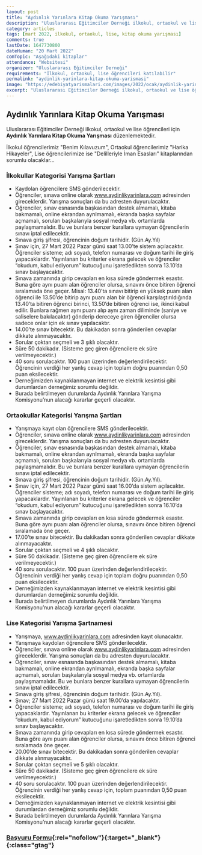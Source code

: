 ```yaml
---
layout: post
title: "Aydınlık Yarınlara Kitap Okuma Yarışması"
description: "Uluslararası Eğitimciler Derneği ilkokul, ortaokul ve lise öğrencileri için Aydınlık Yarınlara Kitap Okuma Yarışması düzenlemektedir."
category: articles
tags: [mart 2022, ilkokul, ortaokul, lise, kitap okuma yarışması]
comments: true
lastDate: 1647730800
dateHuman: "20 Mart 2022"
comTopic: "Aşağıdaki kitaplar"
attendance: "Websitesi"
organizer: "Uluslararası Eğitimciler Derneği"
requirements: "İlkokul, ortaokul, lise öğrencileri katılabilir"
permalink: "aydinlik-yarinlara-kitap-okuma-yarismasi"
image: "https://edebiyatyarismalari.com/images/2022/ocak/aydinlik-yarinlara-kitap-okuma-yarismasi.jpg"
excerpt: "Uluslararası Eğitimciler Derneği ilkokul, ortaokul ve lise öğrencileri için <strong>Aydınlık Yarınlara Kitap Okuma Yarışması</strong> düzenlemektedir."
---
```


## Aydınlık Yarınlara Kitap Okuma Yarışması
Uluslararası Eğitimciler Derneği ilkokul, ortaokul ve lise öğrencileri için **Aydınlık Yarınlara Kitap Okuma Yarışması** düzenlemektedir.  

İlkokul öğrencilerimiz "Benim Kılavuzum", Ortaokul öğrencilerimiz "Harika Hikayeler", Lise öğrencilerimize ise "Delilleriyle İman Esasları" kitaplarından sorumlu olacaklar...  

### İlkokullar Kategorisi Yarışma Şartları
- Kaydolan öğrencilere SMS gönderilecektir. 
- Öğrenciler, sınava online olarak www.aydinlikyarinlara.com adresinden gireceklerdir. Yarışma sonuçları da bu adresten duyurulacaktır.  
- Öğrenciler, sınav esnasında başkasından destek almamalı, kitaba bakmamalı, online ekrandan ayrılmamalı, ekranda başka sayfalar açmamalı, soruları başkalarıyla sosyal medya vb. ortamlarda paylaşmamalıdır. Bu ve bunlara benzer kurallara uymayan öğrencilerin sınavı iptal edilecektir.
- Sınava giriş şifresi, öğrencinin doğum tarihidir. (Gün.Ay.Yıl)
- Sınav için, 27 Mart 2022 Pazar günü saat 13.00’te sistem açılacaktır. Öğrenciler sisteme; adı soyadı, telefon numarası ve doğum tarihi ile giriş yapacaklardır. Yayınlanan bu kriterler ekrana gelecek ve öğrenciler “okudum, kabul ediyorum” kutucuğunu işaretledikten sonra 13.10’da sınav başlayacaktır.
- Sınava zamanında girip cevapları en kısa sürede göndermek esastır. Buna göre aynı puanı alan öğrenciler olursa, sınavını önce bitiren öğrenci sıralamada öne geçer. Misal: 13.40’ta sınavı bitirip en yüksek puanı alan öğrenci ile 13.50’de bitirip aynı puanı alan bir öğrenci karşılaştırıldığında 13.40’ta bitiren öğrenci birinci, 13.50’de bitiren öğrenci ise, ikinci kabul edilir. Bunlara rağmen aynı puanı alıp aynı zaman diliminde (saniye ve saliselere bakılacaktır) gönderip dereceye giren öğrenciler olursa sadece onlar için ek sınav yapılacaktır.
- 14.00’te sınav bitecektir. Bu dakikadan sonra gönderilen cevaplar dikkate alınmayacaktır.
- Sorular çoktan seçmeli ve 3 şıklı olacaktır. 
- Süre 50 dakikadır. (Sisteme geç giren öğrencilere ek süre verilmeyecektir.)
- 40 soru sorulacaktır. 100 puan üzerinden değerlendirilecektir. Öğrencinin verdiği her yanlış cevap için toplam doğru puanından 0,50 puan eksilecektir.
- Derneğimizden kaynaklanmayan internet ve elektrik kesintisi gibi durumlardan derneğimiz sorumlu değildir.
- Burada belirtilmeyen durumlarda Aydınlık Yarınlara Yarışma Komisyonu’nun alacağı kararlar geçerli olacaktır. 

### Ortaokullar Kategorisi Yarışma Şartları
- Yarışmaya kayıt olan öğrencilere SMS gönderilecektir. 
- Öğrenciler, sınava online olarak www.aydinlikyarinlara.com adresinden gireceklerdir. Yarışma sonuçları da bu adresten duyurulacaktır.  
- Öğrenciler, sınav esnasında başkasından destek almamalı, kitaba bakmamalı, online ekrandan ayrılmamalı, ekranda başka sayfalar açmamalı, soruları başkalarıyla sosyal medya vb. ortamlarda paylaşmamalıdır. Bu ve bunlara benzer kurallara uymayan öğrencilerin sınavı iptal edilecektir. 
- Sınava giriş şifresi, öğrencinin doğum tarihidir. (Gün.Ay.Yıl).
- Sınav için, 27 Mart 2022 Pazar günü saat 16.00’da sistem açılacaktır. Öğrenciler sisteme; adı soyadı, telefon numarası ve doğum tarihi ile giriş yapacaklardır. Yayınlanan bu kriterler ekrana gelecek ve öğrenciler “okudum, kabul ediyorum” kutucuğunu işaretledikten sonra 16.10’da sınav başlayacaktır.
- Sınava zamanında girip cevapları en kısa sürede göndermek esastır. Buna göre aynı puanı alan öğrenciler olursa, sınavını önce bitiren öğrenci sıralamada öne geçer. 
- 17.00’te sınav bitecektir. Bu dakikadan sonra gönderilen cevaplar dikkate alınmayacaktır. 
- Sorular çoktan seçmeli ve 4 şıklı olacaktır. 
- Süre 50 dakikadır. (Sisteme geç giren öğrencilere ek süre verilmeyecektir.)
- 40 soru sorulacaktır. 100 puan üzerinden değerlendirilecektir. Öğrencinin verdiği her yanlış cevap için toplam doğru puanından 0,50 puan eksilecektir.
- Derneğimizden kaynaklanmayan internet ve elektrik kesintisi gibi durumlardan derneğimiz sorumlu değildir.
- Burada belirtilmeyen durumlarda Aydınlık Yarınlara Yarışma Komisyonu’nun alacağı kararlar geçerli olacaktır.

### Lise Kategorisi Yarışma Şartnamesi 
- Yarışmaya, www.aydinlikyarinlara.com adresinden kayıt olunacaktır.
- Yarışmaya kaydolan öğrencilere SMS gönderilecektir.
- Öğrenciler, sınava online olarak www.aydinlikyarinlara.com adresinden gireceklerdir. Yarışma sonuçları da bu adresten duyurulacaktır.  
- Öğrenciler, sınav esnasında başkasından destek almamalı, kitaba bakmamalı, online ekrandan ayrılmamalı, ekranda başka sayfalar açmamalı, soruları başkalarıyla sosyal medya vb. ortamlarda paylaşmamalıdır. Bu ve bunlara benzer kurallara uymayan öğrencilerin sınavı iptal edilecektir.
- Sınava giriş şifresi, öğrencinin doğum tarihidir. (Gün.Ay.Yıl).
- Sınav; 27 Mart 2022 Pazar günü saat 19.00’da yapılacaktır.
- Öğrenciler sisteme; adı soyadı, telefon numarası ve doğum tarihi ile giriş yapacaklardır. Yayınlanan bu kriterler ekrana gelecek ve öğrenciler “okudum, kabul ediyorum” kutucuğunu işaretledikten sonra 19.10’da sınav başlayacaktır.
- Sınava zamanında girip cevapları en kısa sürede göndermek esastır. Buna göre aynı puanı alan öğrenciler olursa, sınavını önce bitiren öğrenci sıralamada öne geçer.
- 20.00’de sınav bitecektir. Bu dakikadan sonra gönderilen cevaplar dikkate alınmayacaktır.
- Sorular çoktan seçmeli ve 5 şıklı olacaktır. 
- Süre 50 dakikadır. (Sisteme geç giren öğrencilere ek süre verilmeyecektir.)
- 40 soru sorulacaktır. 100 puan üzerinden değerlendirilecektir. Öğrencinin verdiği her yanlış cevap için, toplam puanından 0,50 puan eksilecektir.
- Derneğimizden kaynaklanmayan internet ve elektrik kesintisi gibi durumlardan derneğimiz sorumlu değildir.
- Burada belirtilmeyen durumlarda Aydınlık Yarınlara Yarışma Komisyonu’nun alacağı kararlar geçerli olacaktır. 

### [Başvuru Formu](https://kayit.aydinlikyarinlara.com/?ref=edebiyatyarismalari){:rel="nofollow"}{:target="_blank"}{:class="gtag"}